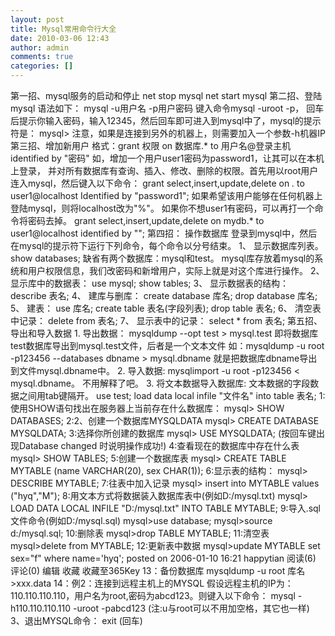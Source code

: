 ```yaml
---
layout: post
title: Mysql常用命令行大全
date: 2010-03-06 12:43
author: admin
comments: true
categories: []
---
```

第一招、mysql服务的启动和停止 net stop mysql net start mysql 第二招、登陆mysql 语法如下： mysql -u用户名 -p用户密码 键入命令mysql -uroot -p， 回车后提示你输入密码，输入12345，然后回车即可进入到mysql中了，mysql的提示符是： mysql&gt; 注意，如果是连接到另外的机器上，则需要加入一个参数-h机器IP 第三招、增加新用户 格式：grant 权限 on 数据库.* to 用户名@登录主机 identified by "密码" 如，增加一个用户user1密码为password1，让其可以在本机上登录， 并对所有数据库有查询、插入、修改、删除的权限。首先用以root用户连入mysql，然后键入以下命令： grant select,insert,update,delete on *.* to user1@localhost Identified by "password1"; 如果希望该用户能够在任何机器上登陆mysql，则将localhost改为"%"。 如果你不想user1有密码，可以再打一个命令将密码去掉。 grant select,insert,update,delete on mydb.* to user1@localhost identified by ""; 第四招： 操作数据库 登录到mysql中，然后在mysql的提示符下运行下列命令，每个命令以分号结束。 1、 显示数据库列表。 show databases; 缺省有两个数据库：mysql和test。 mysql库存放着mysql的系统和用户权限信息，我们改密码和新增用户，实际上就是对这个库进行操作。 2、 显示库中的数据表： use mysql; show tables; 3、 显示数据表的结构： describe 表名; 4、 建库与删库： create database 库名; drop database 库名; 5、 建表： use 库名; create table 表名(字段列表); drop table 表名; 6、 清空表中记录： delete from 表名; 7、 显示表中的记录： select * from 表名; 第五招、导出和导入数据 1. 导出数据： mysqldump --opt test &gt; mysql.test 即将数据库test数据库导出到mysql.test文件，后者是一个文本文件 如：mysqldump -u root -p123456 --databases dbname &gt; mysql.dbname 就是把数据库dbname导出到文件mysql.dbname中。 2. 导入数据: mysqlimport -u root -p123456 &lt; mysql.dbname。 不用解释了吧。 3. 将文本数据导入数据库: 文本数据的字段数据之间用tab键隔开。 use test; load data local infile "文件名" into table 表名; 1:使用SHOW语句找出在服务器上当前存在什么数据库： mysql&gt; SHOW DATABASES; 2:2、创建一个数据库MYSQLDATA mysql&gt; CREATE DATABASE MYSQLDATA; 3:选择你所创建的数据库 mysql&gt; USE MYSQLDATA; (按回车键出现Database changed 时说明操作成功!) 4:查看现在的数据库中存在什么表 mysql&gt; SHOW TABLES; 5:创建一个数据库表 mysql&gt; CREATE TABLE MYTABLE (name VARCHAR(20), sex CHAR(1)); 6:显示表的结构： mysql&gt; DESCRIBE MYTABLE; 7:往表中加入记录 mysql&gt; insert into MYTABLE values ("hyq","M"); 8:用文本方式将数据装入数据库表中(例如D:/mysql.txt) mysql&gt; LOAD DATA LOCAL INFILE "D:/mysql.txt" INTO TABLE MYTABLE; 9:导入.sql文件命令(例如D:/mysql.sql) mysql&gt;use database; mysql&gt;source d:/mysql.sql; 10:删除表 mysql&gt;drop TABLE MYTABLE; 11:清空表 mysql&gt;delete from MYTABLE; 12:更新表中数据 mysql&gt;update MYTABLE set sex="f" where name='hyq'; posted on 2006-01-10 16:21 happytian 阅读(6) 评论(0) 编辑 收藏 收藏至365Key 13：备份数据库 mysqldump -u root 库名&gt;xxx.data 14：例2：连接到远程主机上的MYSQL 假设远程主机的IP为：110.110.110.110，用户名为root,密码为abcd123。则键入以下命令： mysql -h110.110.110.110 -uroot -pabcd123 (注:u与root可以不用加空格，其它也一样) 3、退出MYSQL命令： exit (回车)
